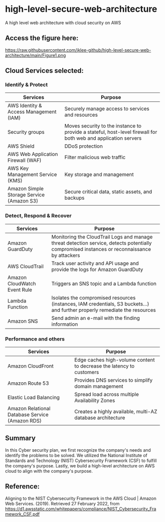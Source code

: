 # high-level-secure-web-architecture
A high level web architecture with cloud security on AWS

## Access the figure here:
https://raw.githubusercontent.com/jklee-github/high-level-secure-web-architecture/main/Figure1.png

## Cloud Services selected:
### Identify & Protect
| Services  | Purpose |
| ------------- | ------------- |
|AWS Identity & Access Management (IAM)  | Securely manage access to services and resources|
|Security groups  | Moves security to the instance to provide a stateful, host-level firewall for both web and application servers|
|AWS Shield	|DDoS protection|
|AWS Web Application Firewall (WAF)| Filter malicious web traffic|
|AWS Key Management Service (KMS)	| Key storage and management|
|Amazon Simple Storage Service (Amazon S3) |Secure critical data, static assets, and backups|	

### Detect, Respond & Recover
| Services  | Purpose |
| ------------- | ------------- |
|Amazon GuardDuty|Monitoring the CloudTrail Logs and manage threat detection service, detects potentially compromised instances or reconnaissance by attackers|
|AWS CloudTrail|Track user activity and API usage and provide the logs for Amazon GuardDuty|
|Amazon CloudWatch Event Rule|Triggers an SNS topic and a Lambda function|
|Lambda Function|Isolates the compromised resources (instances, IAM credentials, S3 buckets…) and further properly remediate the resources|
|Amazon SNS|Send admin an e-mail with the finding information|

### Performance and others
| Services  | Purpose |
| ------------- | ------------- |
|Amazon CloudFront|Edge caches high-volume content to decrease the latency to customers|
|Amazon Route 53|Provides DNS services to simplify domain management|
|Elastic Load Balancing|Spread load across multiple Availability Zones|
|Amazon Relational Database Service (Amazon RDS)|Creates a highly available, multi-AZ database architecture|

## Summary
In this Cyber security plan, we first recognize the company's needs and identify the problems to be solved. We utilized the National Institute of Standards and Technology (NIST) Cybersecurity Framework (CSF) to fulfill the company's purpose. Lastly, we build a high-level architecture on AWS cloud to align with the company's purpose.

## Reference:
Aligning to the NIST Cybersecurity Framework in the AWS Cloud | Amazon Web Services. (2019). Retrieved 27 February 2022, from https://d1.awsstatic.com/whitepapers/compliance/NIST_Cybersecurity_Framework_CSF.pdf
